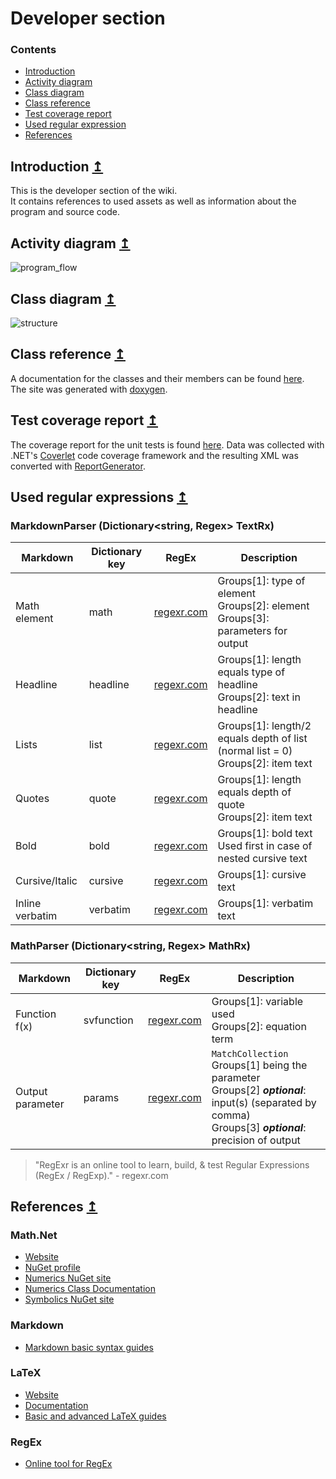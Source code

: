 # Developer section
### Contents
- [Introduction](#introduction-)
- [Activity diagram](#activity-diagram-)
- [Class diagram](#class-diagram-)
- [Class reference](#class-reference-)
- [Test coverage report](#test-coverage-report-)
- [Used regular expression](#used-regular-expressions-)
- [References](#references-)

## Introduction [&#x21A5;](#developer-section)
This is the developer section of the wiki.  
It contains references to used assets as well as information about the program and source code.

## Activity diagram [&#x21A5;](#developer-section)
![program_flow](https://www.plantuml.com/plantuml/svg/nLPBQnin4BxxLyofsPpSSpQa0KCWa43fW_PMvDMiLqGhRQHPE_xt7QtsWRtQf8MMw62mzSttpLk-zIGSjRM6njcT4_MlKjl3gljr1Noklg2Gy2ZSaxG70z8MROs6G2k3FkyWgeHCUQW5LO0Qm_MdIw0A3MH7z9STA1n_K5HKaD6nGR3b11uHuHJ28sHUcPr6s0i7PMiAKjQSmZhdFWl7u8YTtRAj4bic6GZoES76eI04PJXYKmIlPfWxjju8NRHQa7LvmbTZ2LJTn6XGdlgvlaXOrAqcDVCl4U1tHXTQU0-bTRFhZgQ9QUgeVCezBenJBtzF7ioASygBzVWLZOmLNKtfj6QFZeRA0bbu4D_mvyHng1JxcuM4Sl54ZOIEsujPDbPhJEJXQaW-WiFd5ZtbP_Uzw5oCFUprZ8NQEeHcqEpR4dKiu2J93TzemQsmjLgkYzPvjKSWVA4Hye7x9VG_iEnMaAhpnHOFTid-hdYi0aUYBEVnm81D5LShJtEEmOrxyv2yd-m_fYyxHxw6BG063n1KybTORdfKAfwHxjvu7FaCBWALuSWhjQkuCzuIlluJuNx86Rc8aOZDejoyqIS7dbjB-FyBqCcyImNULFx79LZGUwq6M3TqJ0oI7zCNnfvVjwPAZT2rn5Bm9hq17dnbkfcTiuLNhXA-2tJBqJmbdxWJVI5bFy6ZKIAmsGOwuU35PJaj8kn5dqoBAXSsShoBh_WFfpZzHTmiAEFp7UiSFHmUzdp5PgjR_k0_1Ry1)

## Class diagram [&#x21A5;](#developer-section)
![structure](https://www.plantuml.com/plantuml/svg/bLVVZ-8s47xFNs5T7s1r2zU-f-ZKtJjrfOMzxgBhGrMjJ3A0LSUER8S5NQz_UyU_GX92u7W0Od_VU3oU-SRvg0rLfYeuqKPLcQaK9ACSram0aMOBYW270eJHIJeZEQD9CieurHfqudx9dAf_Slaclb2b4PwcQD6mR3OZtnA2d_VV_C1tkm8Jcx_-9lFy4Urhn6x0831DIyLsr03Hzhb3ksUPOL9GTKYzXLlo31lOpyWIzaRjenb7Uttji7UIvOYd-Jo_brbbjpBsPaYHVsOSlb2plUcGvjHaM_-DNzjFFWIHnz7v0SRlk9Y5HBX1BmVWZqoRAw5_LD9SDdidEGSNil1SASrsFyxxJVByb3ITPaQgwTGzD0mqas1yatoliyDiBsV6-IEs_4j7tEizBaeBCA1qt4DfH_H0U5--Vgw4Cn4f8VSzvyDe84k6gUSoIx5zBtxqOJ3MCQGkpY7GZrW--sSGEQZXMDjy2r6UUPOhHeUQrAZL0QiH4-11M7p7X9lqCuCrt6VEvN2_FJSrQ30S_QHRtOYmpZmfNo4tVHhmfs86t7wxEb3sAC2HSgK070br_VkpBWQyiQNVGdLsHiiIJtG1Rmy6YhXw9eL1Psu94uR8zHetJtubF_SQ4F3Mr9T0FU-HZzzLBZdeOqFdVj2lbfYTSIpCEjSwCjPt1aruKxs6pyjsaOl85zic5pQQ0gu6MmtQA5fknqFQsQhSfdJcIuc-dTRoCPOFTvHd5QTebMJurqt_rut7lEvpIJy0exy3PPgPxbEW9KhdQCtu7Vl4EVHfy4wGfHMt1r5MnleS2ImE3B6UAjEXoNgazwZcb4N9nei9LHljD7NK36ouxc1QWrhJ35fX3_8QLhlpcunHTBRe2YTfPiYHbIvhNNuv52l9MVPfNohGslQlm6uf8TPAPY1lNf2Mv2jL5q2lTRECNjJnEd7r94D_EZeyNf8TLRUaswpgzcFRNoCgQUmmTSxsx1CjsYS_lwYA5QWNS-1uCSnbjUA0G_xP8-mIgP-v3OWPMUFWm7H-QVu8YBt5Jn4bAv5ZPwcu6OSXrE3IZtYDmurapExaffq38GnHHzszunJoBAKPHjo3Qu1Mz1gueAyAvI9GqbJYIIgM0uRxwjDztpwoM2_dZdd4yK8cyiJ_42DBmc5jafvpPPfGNpLa1LoAZLC6wIuk2p3JID7J14q5kybeWUch4s7l08fjjhQ7k1UE9y4FHEBx21DOkWBhZnfSmB02B9zO1jAV0VU1o-kaMPxflzDfe_2IrjHaqidRf9F62B0UH2L-zyix8YTL6KOxBpwJgDWrVZ9hNDQEevDPM_EJZ_W7Ny7-1m00)

## Class reference [&#x21A5;](#developer-section)
A documentation for the classes and their members can be found [here](https://fb89zila.github.io/exam-repo_swe-sose21/class_reference/).  
The site was generated with [doxygen](https://www.doxygen.nl/index.html).

## Test coverage report [&#x21A5;](#developer-section)
The coverage report for the unit tests is found [here](https://fb89zila.github.io/exam-repo_swe-sose21/coverage/).
Data was collected with .NET's [Coverlet](https://github.com/coverlet-coverage/coverlet) code coverage framework and the resulting XML was converted with [ReportGenerator](https://www.palmmedia.de/OpenSource/ReportGenerator).

## Used regular expressions [&#x21A5;](#developer-section)
### MarkdownParser (Dictionary<string, Regex> TextRx)
|Markdown|Dictionary key|RegEx|Description|
|---|---|---|---|
|Math element|math|[regexr.com](https://www.regexr.com/61ofg)|Groups[1]: type of element<br/>Groups[2]: element<br/>Groups[3]: parameters for output|
|Headline|headline|[regexr.com](https://www.regexr.com/61ofp)|Groups[1]: length equals type of headline<br/>Groups[2]: text in headline|
|Lists|list|[regexr.com](https://www.regexr.com/61ogt)|Groups[1]: length/2 equals depth of list (normal list = 0)<br/>Groups[2]: item text|
|Quotes|quote|[regexr.com](https://www.regexr.com/61oj2)|Groups[1]: length equals depth of quote<br/>Groups[2]: item text|
|Bold|bold|[regexr.com](https://www.regexr.com/61nv6)|Groups[1]: bold text<br/>Used first in case of nested cursive text|
|Cursive/Italic|cursive|[regexr.com](https://www.regexr.com/61nv3)|Groups[1]: cursive text|
|Inline verbatim|verbatim|[regexr.com](https://regexr.com/62ciq)|Groups[1]: verbatim text|

### MathParser (Dictionary<string, Regex> MathRx)
|Markdown|Dictionary key|RegEx|Description|
|---|---|---|---|
|Function f(x)|svfunction|[regexr.com](https://www.regexr.com/61p25)|Groups[1]: variable used<br/>Groups[2]: equation term|
|Output parameter|params|[regexr.com](https://www.regexr.com/621hl)|`MatchCollection`<br/>Groups[1] being the parameter<br/>Groups[2] ***optional***: input(s) (separated by comma)<br/>Groups[3] ***optional***: precision of output|

> "RegExr is an online tool to learn, build, & test Regular Expressions (RegEx / RegExp)." - regexr.com

## References [&#x21A5;](#developer-section)
### Math.Net
- [Website](https://www.mathdotnet.com/)
- [NuGet profile](https://www.nuget.org/profiles/mathnet/)
- [Numerics NuGet site](https://www.nuget.org/packages/MathNet.Numerics/)
- [Numerics Class Documentation](https://numerics.mathdotnet.com/api/)
- [Symbolics NuGet site](https://www.nuget.org/packages/MathNet.Symbolics/)

### Markdown
- [Markdown basic syntax guides](https://www.markdownguide.org/basic-syntax/)

### LaTeX
- [Website](https://www.latex-project.org/)
- [Documentation](https://www.latex-project.org/help/documentation/)
- [Basic and advanced LaTeX guides](https://www.overleaf.com/learn)

### RegEx
- [Online tool for RegEx](https://regexr.com/)